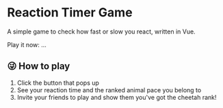 # Reaction Timer Game
A simple game to check how fast or slow you react, written in Vue.

Play it now: ...

## 😜 How to play
1. Click the button that pops up 
2. See your reaction time and the ranked animal pace you belong to
3. Invite your friends to play and show them you've got the cheetah rank!
